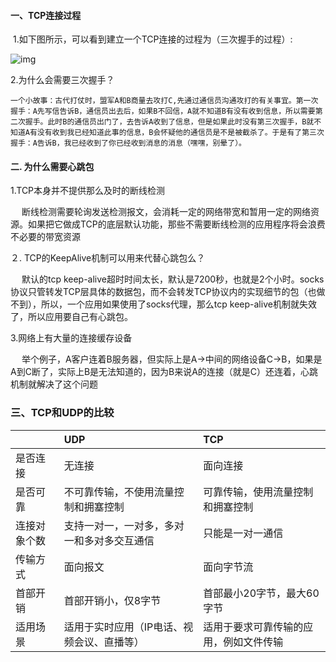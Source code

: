 ####  一、TCP连接过程

​	1.如下图所示，可以看到建立一个TCP连接的过程为（三次握手的过程）:



![img](https://image.fundebug.com/2019-03-21-04.png)

2.为什么会需要三次握手？

    一个小故事：古代打仗时，盟军A和B商量去攻打C,先通过通信员沟通攻打的有关事宜。第一次握手：A先写信告诉B，通信员出去后，如果B不回信，A就不知道B有没有收到信息，所以需要第二次握手。此时B的通信员出门了，去告诉A收到了信息，但是如果此时没有第三次握手，B就不知道A有没有收到我已经知道此事的信息，B会怀疑他的通信员是不是被截杀了。于是有了第三次握手：A告诉B，我已经收到了你已经收到消息的消息（嘿嘿，别晕了）。



#### 二. 为什么需要心跳包

1.TCP本身并不提供那么及时的断线检测

 　 断线检测需要轮询发送检测报文，会消耗一定的网络带宽和暂用一定的网络资源。如果把它做成TCP的底层默认功能，那些不需要断线检测的应用程序将会浪费不必要的带宽资源

２. TCP的KeepAlive机制可以用来代替心跳包么？

 　 默认的tcp keep-alive超时时间太长，默认是7200秒，也就是2个小时。socks协议只管转发TCP层具体的数据包，而不会转发TCP协议内的实现细节的包（也做不到），所以，一个应用如果使用了socks代理，那么tcp keep-alive机制就失效了，所以应用要自己有心跳包。

3.网络上有大量的连接缓存设备

 　 举个例子，A客户连着B服务器，但实际上是A->中间的网络设备C->B，如果是A到C断了，实际上B是无法知道的，因为B来说A的连接（就是C）还连着，心跳机制就解决了这个问题



### 三、TCP和UDP的比较



|              | UDP                                        | TCP                                    |
| :----------- | :----------------------------------------- | :------------------------------------- |
| 是否连接     | 无连接                                     | 面向连接                               |
| 是否可靠     | 不可靠传输，不使用流量控制和拥塞控制       | 可靠传输，使用流量控制和拥塞控制       |
| 连接对象个数 | 支持一对一，一对多，多对一和多对多交互通信 | 只能是一对一通信                       |
| 传输方式     | 面向报文                                   | 面向字节流                             |
| 首部开销     | 首部开销小，仅8字节                        | 首部最小20字节，最大60字节             |
| 适用场景     | 适用于实时应用（IP电话、视频会议、直播等） | 适用于要求可靠传输的应用，例如文件传输 |